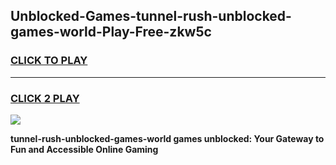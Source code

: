 
## Unblocked-Games-tunnel-rush-unblocked-games-world-Play-Free-zkw5c
<h3>
<a href="https://premium76.site?title=tunnel-rush-unblocked-games-world&ref=18A1">CLICK TO PLAY</a></h3>
<hr>

<h3>
<a href="https://premium76.site?title=tunnel-rush-unblocked-games-world&ref=18A1">CLICK 2 PLAY</a>
  
</h3>

<a href="https://premium76.site?title=tunnel-rush-unblocked-games-world&ref=18A1"><img src="https://clearcache.store/games.png"></a>


**tunnel-rush-unblocked-games-world games unblocked: Your Gateway to Fun and Accessible Online Gaming**
